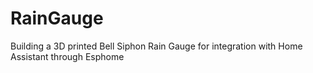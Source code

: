 # RainGauge
Building a 3D printed Bell Siphon Rain Gauge for integration with Home Assistant through Esphome
